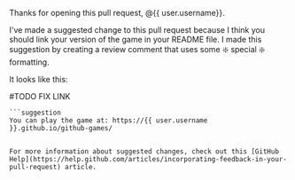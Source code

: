 Thanks for opening this pull request, @{{ user.username}}. 

I've made a suggested change to this pull request because I think you should link your version of the game in your README file. I made this suggestion by creating a review comment that uses some :sparkle: special :sparkle: formatting.

It looks like this:

#TODO FIX LINK

```
```suggestion
You can play the game at: https://{{ user.username }}.github.io/github-games/
```
```

For more information about suggested changes, check out this [GitHub Help](https://help.github.com/articles/incorporating-feedback-in-your-pull-request) article.
